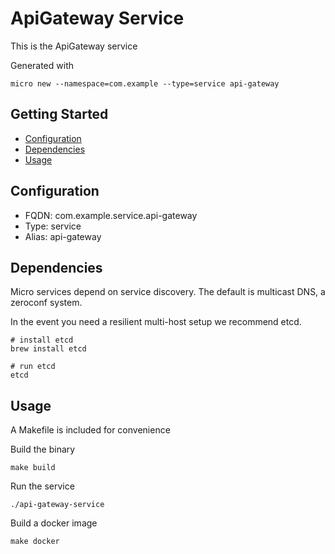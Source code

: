 # ApiGateway Service

This is the ApiGateway service

Generated with

```
micro new --namespace=com.example --type=service api-gateway
```

## Getting Started

- [Configuration](#configuration)
- [Dependencies](#dependencies)
- [Usage](#usage)

## Configuration

- FQDN: com.example.service.api-gateway
- Type: service
- Alias: api-gateway

## Dependencies

Micro services depend on service discovery. The default is multicast DNS, a zeroconf system.

In the event you need a resilient multi-host setup we recommend etcd.

```
# install etcd
brew install etcd

# run etcd
etcd
```

## Usage

A Makefile is included for convenience

Build the binary

```
make build
```

Run the service
```
./api-gateway-service
```

Build a docker image
```
make docker
```